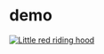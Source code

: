 # demo
[![Little red riding hood](http://i.imgur.com/7YTMFQp.png)](https://vimeo.com/3514904 "Little red riding hood - Click to Watch!")
